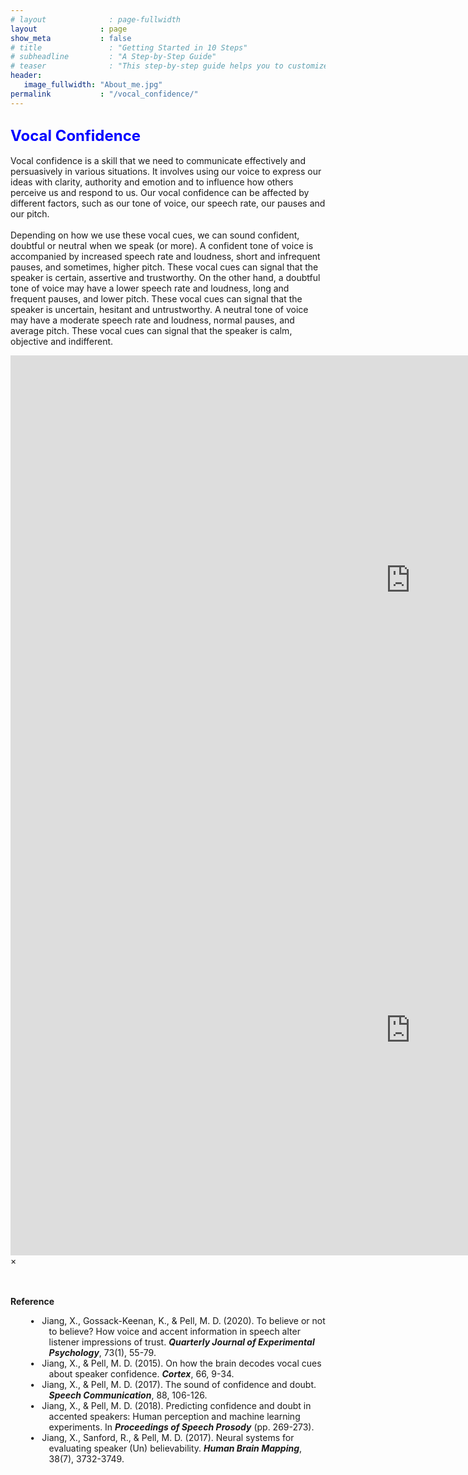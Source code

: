 ```yaml
---
# layout              : page-fullwidth
layout              : page
show_meta           : false
# title               : "Getting Started in 10 Steps"
# subheadline         : "A Step-by-Step Guide"
# teaser              : "This step-by-step guide helps you to customize Feeling Responsive to your needs."
header:
   image_fullwidth: "About_me.jpg"
permalink           : "/vocal_confidence/"
---
```


<h2 id="vocal-confidence"><font size="5"><span style="color:blue">Vocal Confidence</span></font></h2>

Vocal confidence is a skill that we need to communicate effectively and persuasively in various situations. It involves using our voice to express our ideas with clarity, authority and emotion and to influence how others perceive us and respond to us. Our vocal confidence can be affected by different factors, such as our tone of voice, our speech rate, our pauses and our pitch. 
<br><br>Depending on how we use these vocal cues, we can sound confident, doubtful or neutral when we speak (or more). A confident tone of voice is accompanied by increased speech rate and loudness, short and infrequent pauses, and sometimes, higher pitch. These vocal cues can signal that the speaker is certain, assertive and trustworthy. On the other hand, a doubtful tone of voice may have a lower speech rate and loudness, long and frequent pauses, and lower pitch. These vocal cues can signal that the speaker is uncertain, hesitant and untrustworthy. A neutral tone of voice may have a moderate speech rate and loudness, normal pauses, and average pitch. These vocal cues can signal that the speaker is calm, objective and indifferent. 

<div class="flex-video"><iframe width="1280" height="720" src="https://www.youtube.com/embed/5YVV6enLISU" frameborder="0" allowfullscreen></iframe></div><!-- /.flex-video -->

<div id="videoModal" class="reveal-modal large" data-reveal="">
  <div class="flex-video widescreen vimeo" style="display: block;">
    <iframe width="1280" height="720" src="https://www.youtube.com/embed/5YVV6enLISU" frameborder="0" allowfullscreen></iframe>
  </div>
  <a class="close-reveal-modal">&#215;</a>
</div>

<br><br><strong>Reference</strong>
<!-- <div class="reference"> -->
  <style>
    .reference li {
      position: relative;
      text-indent: -0.3cm;
      padding-left: 1.0cm; /* Moves the text */
      list-style-type: none; /* Removes the default bullet point */
    }

    .reference li::before {
      content: "•";
      position: absolute;
      left: 0.5cm; /* Moves the bullet point */
    }
  </style>

  <ul class="reference">
    <li>Jiang, X., Gossack-Keenan, K., & Pell, M. D. (2020). To believe or not to believe? How voice and accent information in speech alter listener impressions of trust. <strong><em>Quarterly Journal of Experimental Psychology</em></strong>, 73(1), 55-79.<br> 	
    <li>Jiang, X., & Pell, M. D. (2015). On how the brain decodes vocal cues about speaker confidence. <strong><em>Cortex</em></strong>, 66, 9-34. 
    <li>Jiang, X., & Pell, M. D. (2017). The sound of confidence and doubt. <strong><em>Speech Communication</em></strong>, 88, 106-126. 
    <li>Jiang, X., & Pell, M. D. (2018). Predicting confidence and doubt in accented speakers: Human perception and machine learning experiments. In <strong><em>Proceedings of Speech Prosody</em></strong> (pp. 269-273).
    <li>Jiang, X., Sanford, R., & Pell, M. D. (2017). Neural systems for evaluating speaker (Un) believability. <strong><em>Human Brain Mapping</em></strong>, 38(7), 3732-3749. 


  <ul>
<!-- </div> -->

<!-- <div class="flex-video"><iframe width="1200" height="720" src="https://www.youtube.com/embed/YCxPI8ckAXg" frameborder="0" allowfullscreen></iframe></div>

<div id="videoModal" class="reveal-modal large" data-reveal="">
  <div class="flex-video widescreen vimeo" style="display: block;">
    <iframe width="1280" height="720" src="https://www.youtube.com/embed/YCxPI8ckAXg" frameborder="0" allowfullscreen></iframe>
  </div>
  <a class="close-reveal-modal">&#215;</a>
</div> -->


